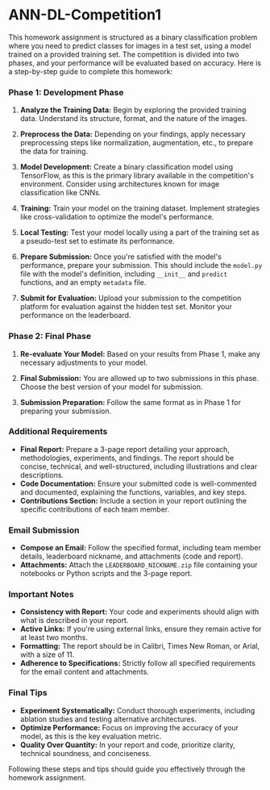 # ANN-DL-Competition1

This homework assignment is structured as a binary classification problem where you need to predict classes for images in a test set, using a model trained on a provided training set. The competition is divided into two phases, and your performance will be evaluated based on accuracy. Here is a step-by-step guide to complete this homework:

### Phase 1: Development Phase
1. **Analyze the Training Data:** Begin by exploring the provided training data. Understand its structure, format, and the nature of the images.

2. **Preprocess the Data:** Depending on your findings, apply necessary preprocessing steps like normalization, augmentation, etc., to prepare the data for training.

3. **Model Development:** Create a binary classification model using TensorFlow, as this is the primary library available in the competition's environment. Consider using architectures known for image classification like CNNs.

4. **Training:** Train your model on the training dataset. Implement strategies like cross-validation to optimize the model's performance.

5. **Local Testing:** Test your model locally using a part of the training set as a pseudo-test set to estimate its performance.

6. **Prepare Submission:** Once you're satisfied with the model's performance, prepare your submission. This should include the `model.py` file with the model's definition, including `__init__` and `predict` functions, and an empty `metadata` file.

7. **Submit for Evaluation:** Upload your submission to the competition platform for evaluation against the hidden test set. Monitor your performance on the leaderboard.

### Phase 2: Final Phase
1. **Re-evaluate Your Model:** Based on your results from Phase 1, make any necessary adjustments to your model.

2. **Final Submission:** You are allowed up to two submissions in this phase. Choose the best version of your model for submission.

3. **Submission Preparation:** Follow the same format as in Phase 1 for preparing your submission.

### Additional Requirements
- **Final Report:** Prepare a 3-page report detailing your approach, methodologies, experiments, and findings. The report should be concise, technical, and well-structured, including illustrations and clear descriptions.
- **Code Documentation:** Ensure your submitted code is well-commented and documented, explaining the functions, variables, and key steps.
- **Contributions Section:** Include a section in your report outlining the specific contributions of each team member.

### Email Submission
- **Compose an Email:** Follow the specified format, including team member details, leaderboard nickname, and attachments (code and report).
- **Attachments:** Attach the `LEADERBOARD_NICKNAME.zip` file containing your notebooks or Python scripts and the 3-page report.

### Important Notes
- **Consistency with Report:** Your code and experiments should align with what is described in your report.
- **Active Links:** If you're using external links, ensure they remain active for at least two months.
- **Formatting:** The report should be in Calibri, Times New Roman, or Arial, with a size of 11.
- **Adherence to Specifications:** Strictly follow all specified requirements for the email content and attachments.

### Final Tips
- **Experiment Systematically:** Conduct thorough experiments, including ablation studies and testing alternative architectures.
- **Optimize Performance:** Focus on improving the accuracy of your model, as this is the key evaluation metric.
- **Quality Over Quantity:** In your report and code, prioritize clarity, technical soundness, and conciseness.

Following these steps and tips should guide you effectively through the homework assignment.
